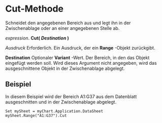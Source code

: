 
# Cut-Methode

Schneidet den angegebenen Bereich aus und legt ihn in der Zwischenablage oder an einer angegebenen Stelle ab.

 _expression_. **Cut( _Destination_ )**

 _Ausdruck_ Erforderlich. Ein Ausdruck, der ein **Range** -Objekt zurückgibt.

 **Destination** Optionaler **Variant** -Wert. Der Bereich, in den das Objekt eingefügt werden soll. Wird dieses Argument nicht angegeben, wird das ausgeschnittene Objekt in der Zwischenablage abgelegt.

## Beispiel

In diesem Beispiel wird der Bereich A1:G37 aus dem Datenblatt ausgeschnitten und in der Zwischenablage abgelegt.


```
Set mySheet = myChart.Application.DataSheet 
mySheet.Range("A1:G37").Cut
```

